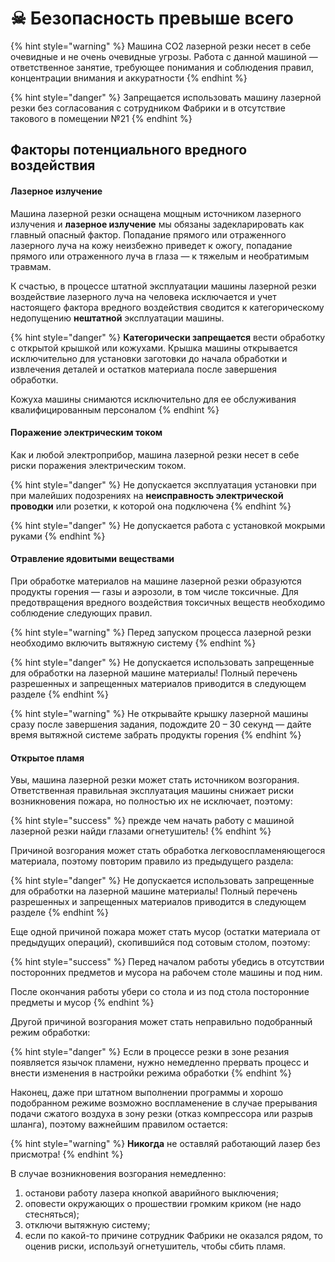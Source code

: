 # ☠ Безопасность превыше всего

{% hint style="warning" %}
Машина CO2 лазерной резки несет в себе очевидные и не очень очевидные угрозы. Работа с данной машиной — ответственное занятие, требующее понимания и соблюдения правил, концентрации внимания и аккуратности
{% endhint %}

{% hint style="danger" %}
Запрещается использовать машину лазерной резки без согласования с сотрудником Фабрики и в отсутствие такового в помещении №21
{% endhint %}

## Факторы потенциального  вредного воздействия

#### Лазерное излучение

Машина лазерной резки оснащена мощным источником лазерного излучения и **лазерное излучение** мы обязаны задекларировать как главный опасный фактор. Попадание прямого или отраженного лазерного луча на кожу неизбежно приведет к ожогу, попадание прямого или отраженного луча в глаза — к тяжелым и необратимым травмам.&#x20;

К счастью, в процессе штатной эксплуатации машины лазерной резки воздействие лазерного луча на человека исключается и учет настоящего фактора вредного воздействия сводится к категорическому недопущению **нештатной** эксплуатации машины.

{% hint style="danger" %}
**Категорически запрещается** вести обработку с открытой крышкой или кожухами. Крышка машины открывается исключительно для установки заготовки до начала обработки и извлечения деталей и остатков материала после завершения обработки.&#x20;

Кожуха машины снимаются исключительно для ее обслуживания квалифицированным персоналом
{% endhint %}

#### Поражение электрическим током

Как и любой электроприбор, машина лазерной резки несет в себе риски поражения электрическим током.

{% hint style="danger" %}
Не допускается эксплуатация установки при при малейших подозрениях на **неисправность электрической проводки** или розетки, к которой она подключена
{% endhint %}

{% hint style="danger" %}
Не допускается работа с установкой мокрыми руками
{% endhint %}

#### Отравление ядовитыми веществами

При обработке материалов на машине лазерной резки образуются продукты горения — газы и аэрозоли, в том числе токсичные. Для предотвращения вредного воздействия токсичных веществ необходимо соблюдение следующих правил.

{% hint style="warning" %}
Перед запуском процесса лазерной резки необходимо включить вытяжную систему&#x20;
{% endhint %}

{% hint style="danger" %}
Не допускается использовать запрещенные для обработки на лазерной машине материалы! Полный перечень разрешенных и запрещенных материалов приводится в следующем разделе
{% endhint %}

{% hint style="warning" %}
Не открывайте крышку лазерной машины сразу после завершения задания, подождите 20 – 30 секунд — дайте время вытяжной системе забрать продукты горения
{% endhint %}

#### Открытое пламя

Увы, машина лазерной резки может стать источником возгорания. Ответственная правильная эксплуатация машины снижает риски возникновения пожара, но полностью их не исключает, поэтому:&#x20;

{% hint style="success" %}
прежде чем начать работу с машиной лазерной резки найди глазами огнетушитель!
{% endhint %}

Причиной возгорания может стать обработка легковоспламеняющегося материала, поэтому повторим правило из предыдущего раздела:

{% hint style="danger" %}
Не допускается использовать запрещенные для обработки на лазерной машине материалы! Полный перечень разрешенных и запрещенных материалов приводится в следующем разделе
{% endhint %}

Еще одной причиной пожара может стать мусор (остатки материала от предыдущих операций), скопившийся под сотовым столом, поэтому:

{% hint style="success" %}
Перед началом работы убедись в отсутствии посторонних предметов и мусора на рабочем столе машины и под ним.&#x20;

После окончания работы убери со стола и из под стола посторонние предметы и мусор&#x20;
{% endhint %}

&#x20;Другой причиной возгорания может стать неправильно подобранный режим обработки:

{% hint style="danger" %}
Если в процессе резки в зоне резания появляется язычок пламени, нужно немедленно прервать процесс и внести изменения в настройки режима обработки
{% endhint %}

Наконец, даже при штатном выполнении программы и хорошо подобранном режиме возможно воспламенение в случае прерывания подачи сжатого воздуха в зону резки (отказ компрессора или разрыв шланга), поэтому важнейшим правилом остается:

{% hint style="warning" %}
**Никогда** не оставляй работающий лазер без присмотра!
{% endhint %}

В случае возникновения возгорания немедленно:

1. останови работу лазера кнопкой аварийного выключения;
2. оповести окружающих о прошествии громким криком (не надо стесняться);
3. отключи вытяжную систему;
4. если по какой-то причине сотрудник Фабрики не оказался рядом, то оценив риски, используй огнетушитель, чтобы сбить пламя.
